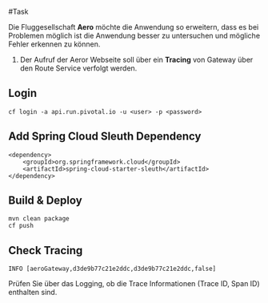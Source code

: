 #Task

Die Fluggesellschaft **Aero** möchte die Anwendung so erweitern, dass es bei Problemen möglich ist die Anwendung besser 
zu untersuchen und mögliche Fehler erkennen zu können.   

1. Der Aufruf der Aeror Webseite soll über ein **Tracing** von Gateway über den Route Service verfolgt werden. 



## Login 

```
cf login -a api.run.pivotal.io -u <user> -p <password> 

```


## Add Spring Cloud Sleuth Dependency  

```
<dependency>
	<groupId>org.springframework.cloud</groupId>
	<artifactId>spring-cloud-starter-sleuth</artifactId>
</dependency>

```


## Build & Deploy 

```
mvn clean package
cf push 

```

## Check Tracing 


```
INFO [aeroGateway,d3de9b77c21e2ddc,d3de9b77c21e2ddc,false] 

```

Prüfen Sie über das Logging, ob die Trace Informationen (Trace ID, Span ID) enthalten sind. 







